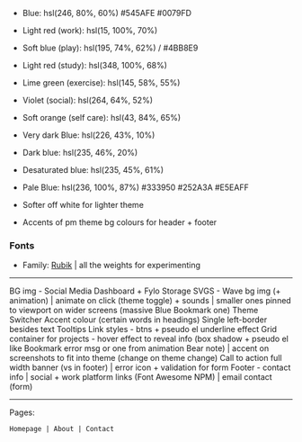 -  Blue: hsl(246, 80%, 60%)
   #545AFE
   #0079FD

-  Light red (work): hsl(15, 100%, 70%)
-  Soft blue (play): hsl(195, 74%, 62%) / #4BB8E9
-  Light red (study): hsl(348, 100%, 68%)
-  Lime green (exercise): hsl(145, 58%, 55%)
-  Violet (social): hsl(264, 64%, 52%)
-  Soft orange (self care): hsl(43, 84%, 65%)

-  Very dark Blue: hsl(226, 43%, 10%)
-  Dark blue: hsl(235, 46%, 20%)
-  Desaturated blue: hsl(235, 45%, 61%)
-  Pale Blue: hsl(236, 100%, 87%)
   #333950
   #252A3A
   #E5EAFF
-  Softer off white for lighter theme
-  Accents of pm theme bg colours for header + footer

### Fonts

-  Family: [Rubik](https://fonts.google.com/specimen/Rubik) | all the weights for experimenting

---

BG img - Social Media Dashboard + Fylo Storage
SVGS - Wave bg img (+ animation) | animate on click (theme toggle) + sounds | smaller ones pinned to viewport on wider screens (massive Blue Bookmark one)
Theme Switcher
Accent colour (certain words in headings)
Single left-border besides text
Tooltips
Link styles - btns + pseudo el underline effect
Grid container for projects - hover effect to reveal info (box shadow + pseudo el like Bookmark error msg or one from animation Bear note) | accent on screenshots to fit into theme (change on theme change)
Call to action full width banner (vs in footer) | error icon + validation for form
Footer - contact info | social + work platform links (Font Awesome NPM) | email contact (form)

---

Pages:

    Homepage | About | Contact
